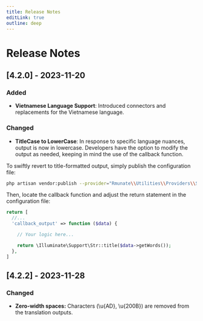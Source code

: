 ```yaml
---
title: Release Notes
editLink: true
outline: deep
---
```


# Release Notes

## [4.2.0] - 2023-11-20

### Added

- **Vietnamese Language Support**: Introduced connectors and replacements for the Vietnamese language.

### Changed

- **TitleCase to LowerCase**: In response to specific language nuances, output is now in lowercase. Developers have the option to modify the output as needed, keeping in mind the use of the callback function.

To swiftly revert to title-formatted output, simply publish the configuration file:

```bash
php artisan vendor:publish --provider="Rmunate\\Utilities\\Providers\\SpellNumberProvider" --tag="config"
```

Then, locate the callback function and adjust the return statement in the configuration file:

```php
return [
  //...
  'callback_output' => function ($data) {

    // Your logic here...

    return \Illuminate\Support\Str::title($data->getWords());
  }, 
]
```

## [4.2.2] - 2023-11-28

### Changed

- **Zero-width spaces:** Characters (\u{AD}, \u{200B}) are removed from the translation outputs.